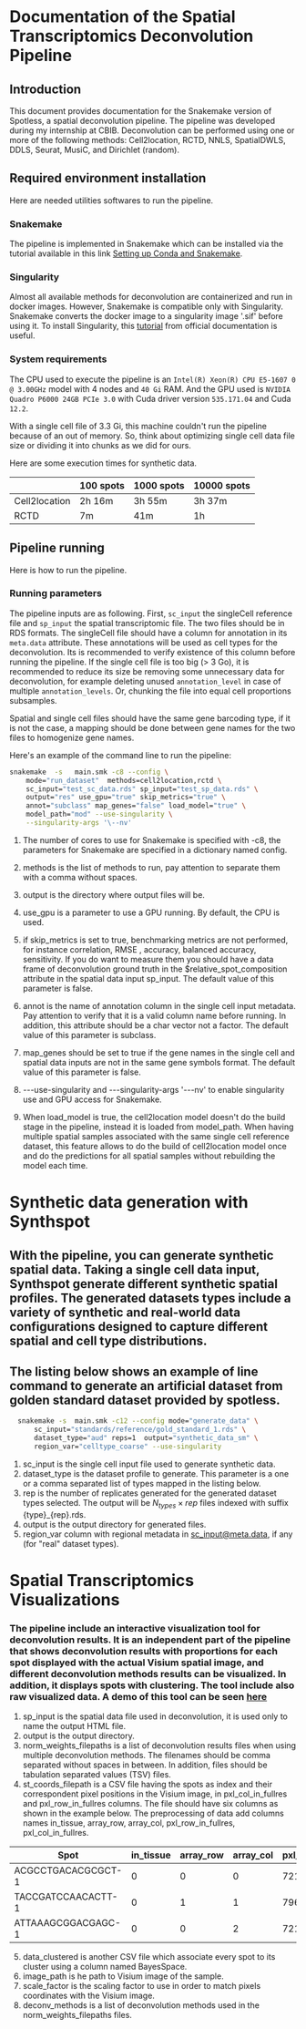 # Documentation of the Spatial Transcriptomics Deconvolution Pipeline

## Introduction

This document provides documentation for the Snakemake version of Spotless, a spatial deconvolution pipeline. The pipeline was developed during my internship at CBIB. Deconvolution can be performed using one or more of the following methods: Cell2location, RCTD, NNLS, SpatialDWLS, DDLS, Seurat, MusiC, and Dirichlet (random).

## Required environment installation

Here are needed utilities softwares to run the pipeline.

### Snakemake

The pipeline is implemented in Snakemake which can be installed via the tutorial available in this link [Setting up Conda and Snakemake](https://gist.github.com/RomainFeron/da9df092656dd799885b612fedc9eccd).

### Singularity

Almost all available methods for deconvolution are containerized and run in docker images. However, Snakemake is compatible only with Singularity. Snakemake converts the docker image to a singularity image '.sif' before using it. To install Singularity, this [tutorial](https://docs.sylabs.io/guides/3.0/user-guide/installation.html) from official documentation is useful.

### System requirements

The CPU used to execute the pipeline is an `Intel(R) Xeon(R) CPU E5-1607 0 @ 3.00GHz` model with 4 nodes and `40 Gi` RAM. And the GPU used is `NVIDIA Quadro P6000 24GB PCIe 3.0` with Cuda driver version `535.171.04` and Cuda `12.2`.

With a single cell file of 3.3 Gi, this machine couldn't run the pipeline because of an out of memory. So, think about optimizing single cell data file size or dividing it into chunks as we did for ours.

Here are some execution times for synthetic data.

| | 100 spots | 1000 spots | 10000 spots |
|-|-----------|------------|-------------|
| Cell2location | 2h 16m | 3h 55m | 3h 37m |
| RCTD | 7m | 41m | 1h |

## Pipeline running

Here is how to run the pipeline.

### Running parameters

The pipeline inputs are as following. First, `sc_input` the singleCell reference file and `sp_input` the spatial transcriptomic file. The two files should be in RDS formats. The singleCell file should have a column for annotation in its `meta.data` attribute. These annotations will be used as cell types for the deconvolution.  Its is recommended to verify existence of this column before running the pipeline. If the single cell file is too big (> 3 Go), it is recommended to reduce its size be removing some unnecessary data for deconvolution, for example deleting unused `annotation_level` in case of multiple `annotation_levels`. Or, chunking the file into equal cell proportions subsamples.

Spatial and single cell files should have the same gene barcoding type, if it is not the case, a mapping should be done between gene names for the two files to homogenize gene names.

Here's an example of the command line to run the pipeline:

```bash
snakemake  -s   main.smk -c8 --config \
    mode="run_dataset"  methods=cell2location,rctd \
    sc_input="test_sc_data.rds" sp_input="test_sp_data.rds" \
    output="res" use_gpu="true" skip_metrics="true" \
    annot="subclass" map_genes="false" load_model="true" \
    model_path="mod" --use-singularity \
    --singularity-args '\--nv'
```


1. The number of cores to use for Snakemake is specified with -c8, the parameters for Snakemake are specified in a dictionary named config.

2. methods is the list of methods to run, pay attention to separate them with a comma without spaces.

3. output is the directory where output files will be.

4. use_gpu is a parameter to use a GPU running. By default, the CPU is used.

5. if skip_metrics is set to true, benchmarking metrics are not performed, for instance correlation, RMSE , accuracy, balanced accuracy, sensitivity. If you do want to measure them you should have a data frame of deconvolution ground truth in the $relative_spot_composition attribute in the spatial data input sp_input. The default value of this parameter is false.

6. annot is the name of annotation column in the single cell input metadata. Pay attention to verify that it is a valid column name before running. In addition, this attribute should be a char vector not a factor. The default value of this parameter is subclass.

7. map_genes should be set to true if the gene names in the single cell and spatial data inputs are not in the same gene symbols format. The default value of this parameter is false.
8. ---use-singularity and ---singularity-args '---nv' to enable singularity use and GPU access for Snakemake.

9. When load_model is true, the cell2location model doesn't do the build stage in the pipeline, instead it is loaded from model_path. When having multiple spatial samples associated with the same single cell reference dataset, this feature allows to do the build of cell2location model once and do the predictions for all spatial samples without rebuilding the model each time.

# Synthetic data generation with Synthspot
## With the pipeline, you can generate synthetic spatial data. Taking a single cell data input, Synthspot generate different synthetic spatial profiles. The generated datasets types include a variety of synthetic and real-world data configurations designed to capture different spatial and cell type distributions.

## The listing below shows an example of line command to generate an artificial dataset from golden standard dataset provided by spotless.

```bash
  snakemake -s  main.smk -c12 --config mode="generate_data" \
      sc_input="standards/reference/gold_standard_1.rds" \
      dataset_type="aud" reps=1  output="synthetic_data_sm" \
      region_var="celltype_coarse" --use-singularity

```
1. sc_input is the single cell input file used to generate synthetic data.
2. dataset_type is the dataset profile to generate. This parameter is a one or a comma separated list of types mapped in the listing below.
3. rep is the number of replicates generated for the generated dataset types selected. The output will be $N_{types}\times rep$ files indexed with suffix {type}_{rep}.rds.
4. output is the output directory for generated files.
5. region_var column with regional metadata in sc_input@meta.data, if any (for "real" dataset types).


# Spatial Transcriptomics Visualizations
### The pipeline include an interactive visualization tool for deconvolution results. It is an independent part of the pipeline that shows deconvolution results with proportions for each spot displayed with the actual Visium spatial image, and different deconvolution methods results can be visualized. In addition, it displays spots with clustering. The tool include also raw visualized data. A demo of this tool can be seen   <a href="https://drive.google.com/uc?export=download&id=1eXaHzJOT6B9YIPYDvQtTKoAs0kv8eoiX" download target="_blank" rel="noopener noreferrer">here</a>

1. sp_input is the spatial data file used in deconvolution, it is used only to name the output HTML file.
2. output is the output directory.
3. norm_weights_filepaths is a list of deconvolution results files when using multiple deconvolution methods. The filenames should be comma separated without spaces in between. In addition, files should be tabulation separated values (TSV) files.
4. st_coords_filepath is a CSV file having the spots as index and their correspondent pixel positions in the Visium image, in pxl_col_in_fullres and pxl_row_in_fullres columns. The file should have six columns as shown in the example below. The preprocessing of data add columns names in_tissue, array_row, array_col, pxl_row_in_fullres, pxl_col_in_fullres.

| Spot | in_tissue | array_row | array_col | pxl_row_in_fullres | pxl_col_in_fullres |
|------|-----------|-----------|-----------|---------------------|---------------------|
| ACGCCTGACACGCGCT-1 | 0 | 0 | 0 | 721 | 1375 |
| TACCGATCCAACACTT-1 | 0 | 1 | 1 | 796 | 1418 |
| ATTAAAGCGGACGAGC-1 | 0 | 0 | 2 | 721 | 1461 |

5. data_clustered is another CSV file which associate every spot to its cluster using a column named BayesSpace.
6. image_path is he path to Visium image of the sample.
7. scale_factor is the scaling factor to use in order to match pixels coordinates with the Visium image.
8. deconv_methods is a list of deconvolution methods used in the norm_weights_filepaths files.